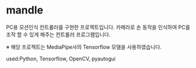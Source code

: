 # mandle
PC용 모션인식 컨트롤러를 구현한 프로젝트입니다.
카메라로 손 동작을 인식하여 PC를 조작 할 수 있게 해주는 컨트롤러 프로그램입니다.

※ 해당 프로젝트는 MediaPipe사의 Tensorflow 모델을 사용하였습니다.

used:Python, Tensorflow, OpenCV, pyautogui
